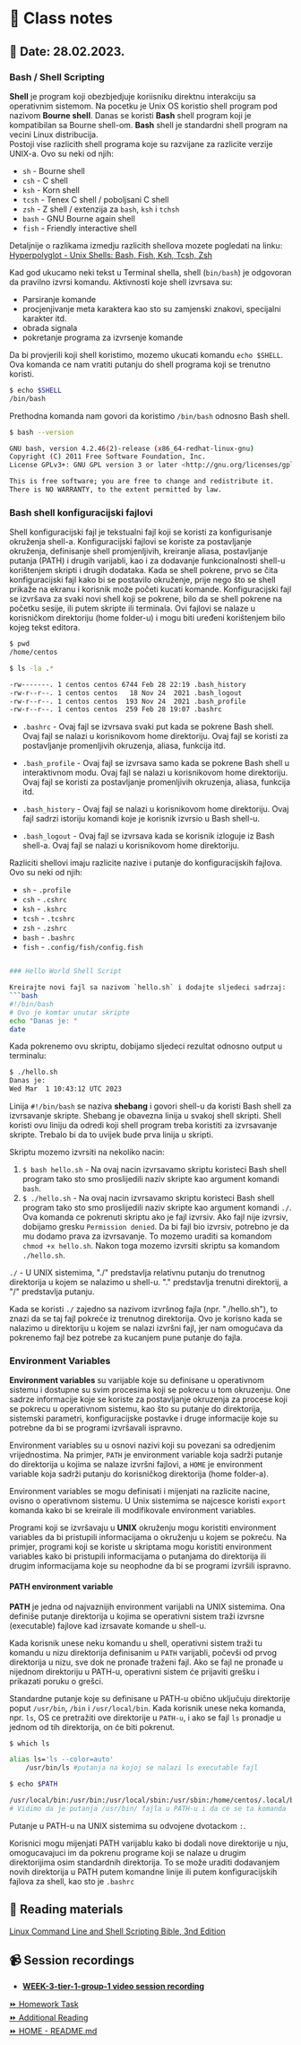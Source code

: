 # 📝 Class notes  
## 📅 Date: 28.02.2023.  
### Bash / Shell Scripting

**Shell** je program koji obezbjedjuje koriisniku direktnu interakciju sa operativnim sistemom. Na pocetku je Unix OS koristio shell program pod nazivom **Bourne shell**. Danas se koristi **Bash** shell program koji je kompatibilan sa Bourne shell-om. **Bash** shell je standardni shell program na vecini Linux distribucija.  
Postoji vise razlicith shell programa koje su razvijane za razlicite verzije UNIX-a. Ovo su neki od njih:  
- `sh` - Bourne shell
- `csh` - C shell
- `ksh` - Korn shell
- `tcsh` - Tenex C shell / poboljsani C shell
- `zsh` - Z shell / extenzija za `bash`, `ksh` i `tchsh`
- `bash` - GNU Bourne again shell
- `fish` - Friendly interactive shell

Detaljnije o razlikama izmedju razlicith shellova mozete pogledati na linku: [Hyperpolyglot - Unix Shells: Bash, Fish, Ksh, Tcsh, Zsh](https://hyperpolyglot.org/unix-shells)  

Kad god ukucamo neki tekst u Terminal shella, shell (`bin/bash`) je odgovoran da pravilno izvrsi komandu. Aktivnosti koje shell izvrsava su:
- Parsiranje komande
- procjenjivanje meta karaktera kao sto su zamjenski znakovi, specijalni karakter itd.
- obrada signala
- pokretanje programa za izvrsenje komande

Da bi provjerili koji shell koristimo, mozemo ukucati komandu `echo $SHELL`. Ova komanda ce nam vratiti putanju do shell programa koji se trenutno koristi.

```bash
$ echo $SHELL
/bin/bash
```
Prethodna komanda nam govori da koristimo `/bin/bash` odnosno Bash shell.
```bash
$ bash --version

GNU bash, version 4.2.46(2)-release (x86_64-redhat-linux-gnu)
Copyright (C) 2011 Free Software Foundation, Inc.
License GPLv3+: GNU GPL version 3 or later <http://gnu.org/licenses/gpl.html>

This is free software; you are free to change and redistribute it.
There is NO WARRANTY, to the extent permitted by law.
```
### Bash shell konfiguracijski fajlovi
Shell konfiguracijski fajl je tekstualni fajl koji se koristi za konfigurisanje okruženja shell-a. Konfiguracijski fajlovi se koriste za postavljanje okruženja, definisanje shell promjenljivih, kreiranje aliasa, postavljanje putanja (PATH) i drugih varijabli, kao i za dodavanje funkcionalnosti shell-u korištenjem skripti i drugih dodataka. Kada se shell pokrene, prvo se čita konfiguracijski fajl kako bi se postavilo okruženje, prije nego što se shell prikaže na ekranu i korisnik može početi kucati komande. Konfiguracijski fajl se izvršava za svaki novi shell koji se pokrene, bilo da se shell pokrene na početku sesije, ili putem skripte ili terminala. Ovi fajlovi se nalaze u korisničkom direktoriju (home folder-u) i mogu biti uređeni korištenjem bilo kojeg tekst editora.

```bash
$ pwd
/home/centos

$ ls -la .*

-rw-------. 1 centos centos 6744 Feb 28 22:19 .bash_history
-rw-r--r--. 1 centos centos   18 Nov 24  2021 .bash_logout
-rw-r--r--. 1 centos centos  193 Nov 24  2021 .bash_profile
-rw-r--r--. 1 centos centos  259 Feb 28 19:07 .bashrc

```

- `.bashrc` - Ovaj fajl se izvrsava svaki put kada se pokrene Bash shell. Ovaj fajl se nalazi u korisnikovom home direktoriju. Ovaj fajl se koristi za postavljanje promenljivih okruzenja, aliasa, funkcija itd.

- `.bash_profile` - Ovaj fajl se izvrsava samo kada se pokrene Bash shell u interaktivnom modu. Ovaj fajl se nalazi u korisnikovom home direktoriju. Ovaj fajl se koristi za postavljanje promenljivih okruzenja, aliasa, funkcija itd.

- `.bash_history` - Ovaj fajl se nalazi u korisnikovom home direktoriju. Ovaj fajl sadrzi istoriju komandi koje je korisnik izvrsio u Bash shell-u.

- `.bash_logout` - Ovaj fajl se izvrsava kada se korisnik izloguje iz Bash shell-a. Ovaj fajl se nalazi u korisnikovom home direktoriju.

Razliciti shellovi imaju razlicite nazive i putanje do konfiguracijskih fajlova. Ovo su neki od njih:   
- `sh` - `.profile`
- `csh` - `.cshrc`
- `ksh` - `.kshrc`
- `tcsh` - `.tcshrc`
- `zsh` - `.zshrc`
- `bash` - `.bashrc`
- `fish` - `.config/fish/config.fish`


```bash

### Hello World Shell Script

Kreirajte novi fajl sa nazivom `hello.sh` i dodajte sljedeci sadrzaj:
```bash
#!/bin/bash 
# Ovo je komtar unutar skripte
echo "Danas je: "
date
```
Kada pokrenemo ovu skriptu, dobijamo sljedeci rezultat odnosno output u terminalu:
```bash
$ ./hello.sh
Danas je:
Wed Mar  1 10:43:12 UTC 2023
```

Linija `#!/bin/bash` se naziva **shebang** i govori shell-u da koristi Bash shell za izvrsavanje skripte. Shebang je obavezna linija u svakoj shell skripti. Shell koristi ovu liniju da odredi koji shell program treba koristiti za izvrsavanje skripte. Trebalo bi da to uvijek bude prva linija u skripti.

Skriptu mozemo izvrsiti na nekoliko nacin:

1. `$ bash hello.sh` - Na ovaj nacin izvrsavamo skriptu koristeci Bash shell program tako sto smo proslijedili naziv skripte kao argument komandi `bash`.
2. `$ ./hello.sh` - Na ovaj nacin izvrsavamo skriptu koristeci Bash shell program tako sto smo proslijedili naziv skripte kao argument komandi `./`. Ova komanda ce pokrenuti skriptu ako je fajl izvrsiv. Ako fajl nije izvrsiv, dobijamo gresku `Permission denied`. Da bi fajl bio izvrsiv, potrebno je da mu dodamo prava za izvrsavanje. To mozemo uraditi sa komandom `chmod +x hello.sh`. Nakon toga mozemo izvrsiti skriptu sa komandom `./hello.sh`.

`./` - U UNIX sistemima, "./" predstavlja relativnu putanju do trenutnog direktorija u kojem se nalazimo u shell-u. "." predstavlja trenutni direktorij, a "/" predstavlja putanju.

Kada se koristi `./` zajedno sa nazivom izvršnog fajla (npr. "./hello.sh"), to znazi da se taj fajl pokreće iz trenutnog direktorija. Ovo je korisno kada se nalazimo u direktoriju u kojem se nalazi izvršni fajl, jer nam omogućava da pokrenemo fajl bez potrebe za kucanjem pune putanje do fajla. 

### Environment Variables
**Environment variables** su varijable koje su definisane u operativnom sistemu i dostupne su svim procesima koji se pokrecu u tom okruzenju. One sadrze informacije koje se koriste za postavljanje okruzenja za procese koji se pokrecu u operativnom sistemu, kao što su putanje do direktorija, sistemski parametri, konfiguracijske postavke i druge informacije koje su potrebne da bi se programi izvršavali ispravno.

Environment variables su u osnovi nazivi koji su povezani sa odredjenim vrijednostima. Na primjer, `PATH` je environment variable koja sadrži putanje do direktorija u kojima se nalaze izvršni fajlovi, a `HOME` je environment variable koja sadrži putanju do korisničkog direktorija (home folder-a).

Environment variables se mogu definisati i mijenjati na razlicite nacine, ovisno o operativnom sistemu. U Unix sistemima se najcesce koristi `export` komanda kako bi se kreirale ili modifikovale environment variables.

Programi koji se izvršavaju u **UNIX** okruženju mogu koristiti environment variables da bi pristupili informacijama o okruženju u kojem se pokreću. Na primjer, programi koji se koriste u skriptama mogu koristiti environment variables kako bi pristupili informacijama o putanjama do direktorija ili drugim informacijama koje su neophodne da bi se programi izvršili ispravno.

#### PATH environment variable

**PATH** je jedna od najvaznijih environment varijabli na UNIX sistemima. Ona definiše putanje direktorija u kojima se operativni sistem traži izvrsne (executable) fajlove kad izrsavate komande u shell-u.

Kada korisnik unese neku komandu u shell, operativni sistem traži tu komandu u nizu direktorija definisanim u `PATH` varijabli, počevši od prvog direktorija u nizu, sve dok ne pronađe traženi fajl. Ako se fajl ne pronađe u nijednom direktoriju u PATH-u, operativni sistem će prijaviti grešku i prikazati poruku o grešci.

Standardne putanje koje su definisane u PATH-u obično uključuju direktorije poput `/usr/bin`, `/bin` i `/usr/local/bin`. Kada  korisnik unese neka komanda, npr. `ls`, OS ce pretražiti ove direktorije u `PATH-u`, i ako se fajl `ls` pronadje u jednom od tih direktorija, on će biti pokrenut.

```bash
$ which ls

alias ls='ls --color=auto'
	/usr/bin/ls #putanja na kojoj se nalazi ls executable fajl

$ echo $PATH

/usr/local/bin:/usr/bin:/usr/local/sbin:/usr/sbin:/home/centos/.local/bin:/home/centos/bin
# Vidimo da je putanja /usr/bin/ fajla u PATH-u i da ce se ta komanda  moze uspjesno izvrsiti
```

Putanje u PATH-u na UNIX sistemima su odvojene dvotackom `:`.

Korisnici mogu mijenjati PATH varijablu kako bi dodali nove direktorije u nju, omogucavajuci im da pokrenu programe koji se nalaze u drugim direktorijima osim standardnih direktorija. To se može uraditi dodavanjem novih direktorija u PATH putem komandne linije ili putem konfiguracijskih fajlova za shell, kao sto je `.bashrc`
## 📖 Reading materials 
[Linux Command Line and Shell Scripting Bible, 3nd Edition](/books/linux-command-line-and-shell-scripting-bible-3rd-edition.pdf)

## 📹 Session recordings  
- [**WEEK-3-tier-1-group-1 video session recording**](https://youtu.be/HVXbqo21ED0) 



[:fast_forward: Homework Task](/devops-mentorship-program/02-february/week-2-280223/01-homework.md)  
[:fast_forward: Additional Reading](/devops-mentorship-program/02-february/week-2-280223/02-additional-reading.md)   
[:fast_forward: HOME - README.md](https://github.com/allops-solutions/devops-aws-mentorship-program#devops-mentorship-program)  
